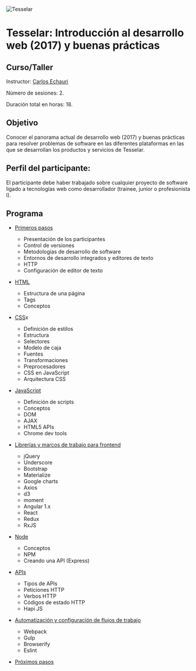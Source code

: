 ![Tesselar](https://avatars1.githubusercontent.com/u/17596464?s=200&v=4)

# Tesselar: Introducción al desarrollo web (2017) y buenas prácticas
## Curso/Taller

Instructor: [Carlos Echauri](http://dev.charliechauri.com)

Número de sesiones: 2.

Duración total en horas: 18.

## Objetivo
Conocer el panorama actual de desarrollo web (2017) y buenas prácticas para resolver problemas de software en las diferentes plataformas en las que se desarrollan los productos y servicios de Tesselar.

## Perfil del participante:
El participante debe haber trabajado sobre cualquier proyecto de software ligado a tecnologías web como desarrollador (trainee, junior o profesionista I).

## Programa

* [Primeros pasos](./contents/first-steps/first-steps.md)
   * Presentación de los participantes
   * Control de versiones
   * Metodologías de desarrollo de software
   * Entornos de desarrollo integrados y editores de texto
   * HTTP
   * Configuración de editor de texto

* [HTML](./contents/html/html.md)
    * Estructura de una página
    * Tags
    * Conceptos

* [CSS](./contents/css/css.md)x
    * Definición de estilos
    * Estructura
    * Selectores
    * Modelo de caja
    * Fuentes
    * Transformaciones
    * Preprocesadores
    * CSS en JavaScript
    * Arquitectura CSS

* [JavaScript](./contents/javascript/javascript.md)
    * Definición de scripts
    * Conceptos
    * DOM
    * AJAX
    * HTML5 APIs
    * Chrome dev tools

* [Librerías y marcos de trabajo para frontend](./contents/frontend-libraries-frameworks/frontend-libraries-frameworks.md)
    * jQuery
    * Underscore
    * Bootstrap
    * Materialize
    * Google charts
    * Axios
    * d3
    * moment
    * Angular 1.x
    * React
    * Redux
    * RxJS

* [Node](./contents/node/node.md)
    * Conceptos
    * NPM
    * Creando una API (Express)

* [APIs](./contents/apis/apis.md)
    * Tipos de APIs
    * Peticiones HTTP
    * Verbos HTTP
    * Códigos de estado HTTP
    * Hapi JS

* [Automatización y configuración de flujos de trabajo](./contents/workflow-automation-configuration/workflow-automation-configuration.md)
    * Webpack
    * Gulp
    * Browserify
    * Eslint

* [Próximos pasos](./contents/next-steps/next-steps.md)